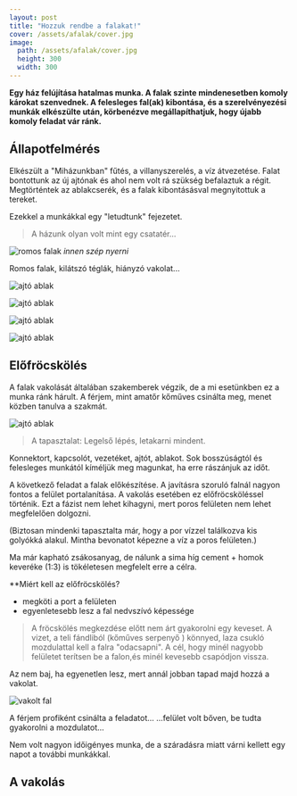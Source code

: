 ```yaml
---
layout: post
title: "Hozzuk rendbe a falakat!"
cover: /assets/afalak/cover.jpg
image:
  path: /assets/afalak/cover.jpg
  height: 300
  width: 300
---
```



**Egy ház felújítása hatalmas munka.  A falak szinte mindenesetben komoly károkat szenvednek. A felesleges fal(ak) kibontása, és a szerelvényezési munkák elkészülte után, körbenézve megállapíthatjuk, hogy újabb komoly feladat vár ránk.**


## Állapotfelmérés


Elkészült a "Miházunkban"  fűtés, a villanyszerelés, a víz átvezetése. Falat bontottunk az új ajtónak és ahol nem volt rá szükség befalaztuk a régit. Megtörténtek az ablakcserék, és a falak kibontásásval megnyitottuk a tereket.  

Ezekkel a munkákkal egy "letudtunk" fejezetet.

> A házunk olyan volt mint egy csatatér...

![romos falak](/assets/afalak/6jav.jpg)
_innen szép nyerni_

Romos falak, kilátszó téglák, hiányzó vakolat... 


![ajtó ablak](/assets/afalak/DSCF0001.JPG)

![ajtó ablak](/assets/afalak/DSCF0005.JPG)

![ajtó ablak](/assets/afalak/DSCF0028.JPG)

![ajtó ablak](/assets/afalak/DSCF0141.JPG)

## Előfröcskölés

A falak vakolását általában szakemberek végzik, de a mi esetünkben ez a munka ránk hárult. A férjem, mint amatőr kőműves csinálta meg, menet közben tanulva a szakmát.


![ajtó ablak](/assets/afalak/DSCF0155.JPG)



> A tapasztalat: Legelső lépés, letakarni mindent. 

Konnektort, kapcsolót, vezetéket, ajtót, ablakot. 
Sok bosszúságtól és felesleges munkától kíméljük meg magunkat, ha erre rászánjuk az időt.


A következő feladat a falak előkészítése. A javításra szoruló falnál nagyon fontos a felület portalanítása. A vakolás esetében ez előfröcsköléssel történik. Ezt a fázist nem lehet kihagyni, mert poros felületen nem lehet megfelelően dolgozni.

(Biztosan mindenki tapasztalta már, hogy a por vízzel találkozva kis golyókká alakul. Mintha bevonatot képezne a víz a poros felületen.) 

Ma már kapható zsákosanyag, de nálunk a sima híg cement + homok keveréke  (1:3) is tökéletesen megfelelt erre a célra.


**Miért kell az előfröcskölés? 

* megköti a port a felületen
* egyenletesebb lesz a fal nedvszívó képessége

> A fröcskölés megkezdése előtt nem árt gyakorolni egy keveset. A vizet, a teli fándliból (kőműves serpenyő ) könnyed, laza csukló mozdulattal kell a falra "odacsapni". A cél, hogy minél nagyobb felületet terítsen be a falon,és minél kevesebb csapódjon vissza. 

Az nem baj, ha egyenetlen lesz, mert annál jobban tapad majd hozzá a vakolat.

![vakolt fal](/assets/afalak/DSCF0699.JPG)

A férjem profiként csinálta a feladatot...
...felület volt bőven, be tudta gyakorolni a mozdulatot... 

Nem volt nagyon időigényes munka, de a száradásra miatt várni kellett egy napot a további munkákkal.


## A vakolás


